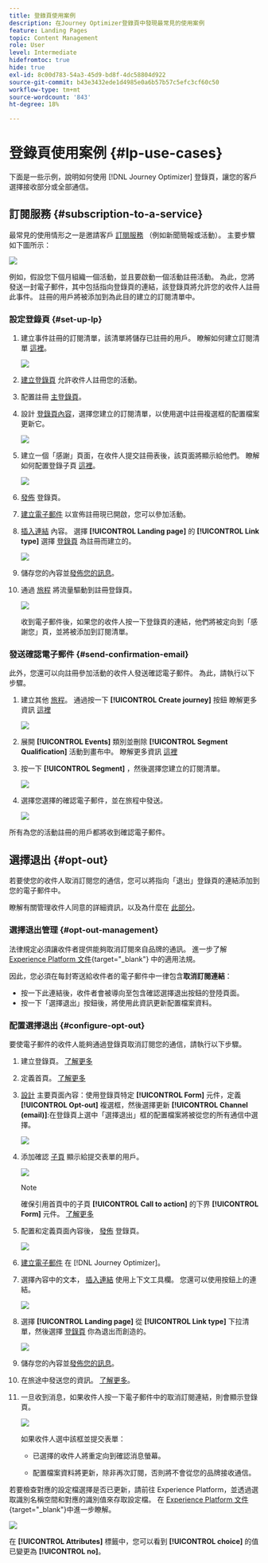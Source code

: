 ```yaml
---
title: 登錄頁使用案例
description: 在Journey Optimizer登錄頁中發現最常見的使用案例
feature: Landing Pages
topic: Content Management
role: User
level: Intermediate
hidefromtoc: true
hide: true
exl-id: 8c00d783-54a3-45d9-bd8f-4dc58804d922
source-git-commit: b43e3432ede1d4985e0a6b57b57c5efc3cf60c50
workflow-type: tm+mt
source-wordcount: '843'
ht-degree: 18%

---
```


# 登錄頁使用案例 {#lp-use-cases}

下面是一些示例，說明如何使用 [!DNL Journey Optimizer] 登錄頁，讓您的客戶選擇接收部分或全部通信。

<!--The main use cases are:
* Subscription to a service
* Opt-in
* Opt-out-->

## 訂閱服務 {#subscription-to-a-service}

最常見的使用情形之一是邀請客戶 [訂閱服務](subscription-list.md) （例如新聞簡報或活動）。 主要步驟如下圖所示：

![](../assets/lp_subscription-uc.png)

例如，假設您下個月組織一個活動，並且要啟動一個活動註冊活動<!--to keep your customers that are interested updated on that event-->。 為此，您將發送一封電子郵件，其中包括指向登錄頁的連結，該登錄頁將允許您的收件人註冊此事件。 註冊的用戶將被添加到為此目的建立的訂閱清單中。

### 設定登錄頁 {#set-up-lp}

1. 建立事件註冊的訂閱清單，該清單將儲存已註冊的用戶。 瞭解如何建立訂閱清單 [這裡](subscription-list.md#define-subscription-list)。

   ![](../assets/lp_subscription-uc-list.png)

1. [建立登錄頁](create-lp.md) 允許收件人註冊您的活動。

1. 配置註冊 [主登錄頁](create-lp.md#configure-primary-page)。

1. 設計 [登錄頁內容](design-lp.md)，選擇您建立的訂閱清單，以使用選中註冊複選框的配置檔案更新它。

   ![](../assets/lp_subscription-uc-lp-list.png)

1. 建立一個「感謝」頁面，在收件人提交註冊表後，該頁面將顯示給他們。 瞭解如何配置登錄子頁 [這裡](create-lp.md#configure-subpages)。

   ![](../assets/lp_subscription-uc-thanks.png)

1. [發佈](create-lp.md#publish) 登錄頁。

1. [建立電子郵件](../messages/create-message.md) 以宣佈註冊現已開啟，您可以參加活動。

1. [插入連結](../messages/message-tracking.md#insert-links) 內容。 選擇 **[!UICONTROL Landing page]** 的 **[!UICONTROL Link type]** 選擇 [登錄頁](create-lp.md#configure-primary-page) 為註冊而建立的。

   ![](../assets/lp_subscription-uc-link.png)

1. 儲存您的內容並[發佈您的訊息](../messages/publish-manage-message.md)。

1. 通過 [旅程](../building-journeys/journey.md) 將流量驅動到註冊登錄頁。

   ![](../assets/lp_subscription-uc-journey.png)

   收到電子郵件後，如果您的收件人按一下登錄頁的連結，他們將被定向到「感謝您」頁，並將被添加到訂閱清單。

### 發送確認電子郵件 {#send-confirmation-email}

此外，您還可以向註冊參加活動的收件人發送確認電子郵件。 為此，請執行以下步驟。

1. 建立其他 [旅程](../building-journeys/journey.md)。 通過按一下 **[!UICONTROL Create journey]** 按鈕 瞭解更多資訊 [這裡](create-lp.md#configure-primary-page)

   ![](../assets/lp_subscription-uc-create-journey.png)

1. 展開 **[!UICONTROL Events]** 類別並刪除 **[!UICONTROL Segment Qualification]** 活動到畫布中。 瞭解更多資訊 [這裡](../building-journeys/segment-qualification-events.md)

1. 按一下 **[!UICONTROL Segment]** ，然後選擇您建立的訂閱清單。

   ![](../assets/lp_subscription-uc-confirm-journey.png)

1. 選擇您選擇的確認電子郵件，並在旅程中發送。

   ![](../assets/lp_subscription-uc-confirm-email.png)

所有為您的活動註冊的用戶都將收到確認電子郵件。

<!--The event registration's subscription list tracks the profiles who registered and you can send them targeted event updates.-->

## 選擇退出 {#opt-out}

若要使您的收件人取消訂閱您的通信，您可以將指向「退出」登錄頁的連結添加到您的電子郵件中。

瞭解有關管理收件人同意的詳細資訊，以及為什麼在 [此部分](../messages/consent.md)。

### 選擇退出管理 {#opt-out-management}

法律規定必須讓收件者提供能夠取消訂閱來自品牌的通訊。 進一步了解 [Experience Platform 文件](https://experienceleague.adobe.com/docs/experience-platform/privacy/regulations/overview.html?lang=zh-Hant){target=&quot;_blank&quot;} 中的適用法規。

因此，您必須在每封寄送給收件者的電子郵件中一律包含&#x200B;**取消訂閱連結**：

* 按一下此連結後，收件者會被導向至包含確認選擇退出按鈕的登陸頁面。
* 按一下「選擇退出」按鈕後，將使用此資訊更新配置檔案資料。

### 配置選擇退出 {#configure-opt-out}

要使電子郵件的收件人能夠通過登錄頁取消訂閱您的通信，請執行以下步驟。

1. 建立登錄頁。 [了解更多](create-lp.md)

1. 定義首頁。 [了解更多](create-lp.md#configure-primary-page)

1. [設計](design-lp.md) 主要頁面內容：使用登錄頁特定 **[!UICONTROL Form]** 元件，定義 **[!UICONTROL Opt-out]** 複選框，然後選擇更新 **[!UICONTROL Channel (email)]**:在登錄頁上選中「選擇退出」框的配置檔案將被從您的所有通信中選擇。

   ![](../assets/lp_opt-out-primary-lp.png)

   <!--You can also build your own landing page and host it on the third-party system of your choice. To keep?-->

1. 添加確認 [子頁](create-lp.md#configure-subpages) 顯示給提交表單的用戶。

   ![](../assets/lp_opt-out-subpage.png)

   >[!NOTE]
   >
   >確保引用首頁中的子頁 **[!UICONTROL Call to action]** 的下界 **[!UICONTROL Form]** 元件。 [了解更多](design-lp.md)

1. 配置和定義頁面內容後， [發佈](create-lp.md#publish) 登錄頁。

   ![](../assets/lp_opt-out-publish.png)

1. [建立電子郵件](../messages/create-message.md) 在 [!DNL Journey Optimizer]。

1. 選擇內容中的文本， [插入連結](../messages/message-tracking.md#insert-links) 使用上下文工具欄。 您還可以使用按鈕上的連結。

   ![](../assets/lp_opt-out-insert-link.png)

1. 選擇 **[!UICONTROL Landing page]** 從 **[!UICONTROL Link type]** 下拉清單，然後選擇 [登錄頁](create-lp.md#configure-primary-page) 你為退出而創造的。

   ![](../assets/lp_opt-out-landing-page.png)

1. 儲存您的內容並[發佈您的訊息](../messages/publish-manage-message.md)。

1. 在旅途中發送您的資訊。 [了解更多](../building-journeys/journey.md)。

1. 一旦收到消息，如果收件人按一下電子郵件中的取消訂閱連結，則會顯示登錄頁。

   ![](../assets/lp_opt-out-submit-form.png)

   如果收件人選中該框並提交表單：

   * 已選擇的收件人將重定向到確認消息螢幕。

   * 配置檔案資料將更新，除非再次訂閱，否則將不會從您的品牌接收通信。

若要檢查對應的設定檔選擇是否已更新，請前往 Experience Platform，並透過選取識別名稱空間和對應的識別值來存取設定檔。 在 [Experience Platform 文件](https://experienceleague.adobe.com/docs/experience-platform/profile/ui/user-guide.html?lang=zh-Hant){target=&quot;_blank&quot;}中進一步瞭解。

![](../assets/lp_opt-out-profile-choice.png)

在 **[!UICONTROL Attributes]** 標籤中，您可以看到 **[!UICONTROL choice]** 的值已變更為 **[!UICONTROL no]**。

<!--

### Other ways to opt out

You can also enable your recipients to unsubscribe whithout using landing pages.

* **One-click opt-out**

    You can add a one-click opt-out link into your email content. This will enable your recipients to quickly unsubscribe from your communications, without being redirected to a landing page where they need to confirm opting out. [Learn more](../messages/message-tracking.md#one-click-opt-out-link)

* **Unsubscribe link in header**

    If the recipients' email client supports displaying an unsubscribe link in the email header, emails sent with [!DNL Journey Optimizer] automatically include this link. [Learn more](../messages/consent.md#unsubscribe-email)
-->
